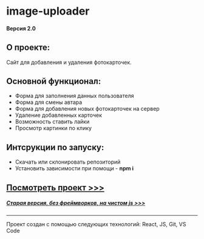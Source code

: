 # image-uploader

#### Версия 2.0

## О проекте: 

Сайт для добавления и удаления фотокарточек.

## Основной функционал:

* Форма для заполнения данных пользователя
* Форма для смены автара
* Форма для добавления новых фотокарточек на сервер
* Удаление добавленных карточек
* Возможность ставить лайки
* Просмотр картинки по клику

## Интсрукции по запуску:
* Скачать или склонировать репозиторий
* Установить зависимости при помощи - **npm i**


## [Посмотреть проект >>>](https://olegpeunov.github.io/image-uploader/)


##### [Старая версия, без фреймворков, на чистом js >>>](https://github.com/OlegPeunov/OlegPeunov.github.io)

***
Проект создан с помощью следующих технологий: React, JS, Git, VS Code
